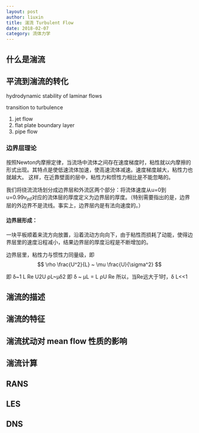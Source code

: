 ```yaml
---
layout: post
author: liuxin
title: 湍流 Turbulent Flow
date: 2018-02-07
category: 流体力学
---
```


## 什么是湍流

## 平流到湍流的转化

hydrodynamic stability of laminar flows

transition to turbulence

1. jet flow 
2. flat plate boundary layer 
3. pipe flow 

### 边界层理论
按照Newton内摩擦定律，当流场中流体之间存在速度梯度时，粘性就以内摩擦的形式出现。其特点是使低速流体加速，使高速流体减速。速度梯度越大，粘性力也就越大。 这样，在近靠壁面的层中，粘性力和惯性力相比是不能忽略的。

我们将绕流流场划分成边界层和外流区两个部分：将流体速度从u=0到 u=0.99$v_{\inf}$对应的流体层的厚度定义为边界层的厚度。（特别需要指出的是，边界层的外边界不是流线。事实上，边界层内是有法向速度的。）

#### 边界层形成：
一块平板顺着来流方向放置，沿着流动方向向下，由于粘性而损耗了动能，使得边界层里的速度沿程减小，结果边界层的厚度沿程是不断增加的。

边界层里，粘性力与惯性力同量级，即 
$$
\rho \frac{U^2}{L} ~ \mu \frac{U}{\sigma^2}
$$

即 
δ~1 L Re 
U2U ρL~μδ2 
即 
δ ~ μL = L ρU Re 
所以，当Re远大于1时，δ L<<1 

## 湍流的描述

## 湍流的特征

## 湍流扰动对 mean flow 性质的影响

## 湍流计算

## RANS

## LES

## DNS


